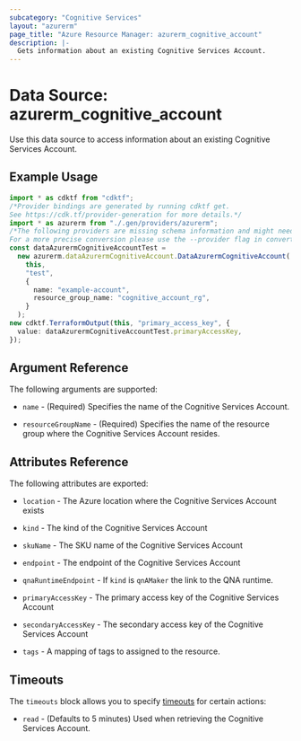 ```yaml
---
subcategory: "Cognitive Services"
layout: "azurerm"
page_title: "Azure Resource Manager: azurerm_cognitive_account"
description: |-
  Gets information about an existing Cognitive Services Account.
---
```


# Data Source: azurerm\_cognitive\_account

Use this data source to access information about an existing Cognitive Services Account.

## Example Usage

```typescript
import * as cdktf from "cdktf";
/*Provider bindings are generated by running cdktf get.
See https://cdk.tf/provider-generation for more details.*/
import * as azurerm from "./.gen/providers/azurerm";
/*The following providers are missing schema information and might need manual adjustments to synthesize correctly: azurerm.
For a more precise conversion please use the --provider flag in convert.*/
const dataAzurermCognitiveAccountTest =
  new azurerm.dataAzurermCognitiveAccount.DataAzurermCognitiveAccount(
    this,
    "test",
    {
      name: "example-account",
      resource_group_name: "cognitive_account_rg",
    }
  );
new cdktf.TerraformOutput(this, "primary_access_key", {
  value: dataAzurermCognitiveAccountTest.primaryAccessKey,
});

```

## Argument Reference

The following arguments are supported:

*   `name` - (Required) Specifies the name of the Cognitive Services Account.

*   `resourceGroupName` - (Required) Specifies the name of the resource group where the Cognitive Services Account resides.

## Attributes Reference

The following attributes are exported:

*   `location` - The Azure location where the Cognitive Services Account exists

*   `kind` - The kind of the Cognitive Services Account

*   `skuName` - The SKU name of the Cognitive Services Account

*   `endpoint` - The endpoint of the Cognitive Services Account

*   `qnaRuntimeEndpoint` - If `kind` is `qnAMaker` the link to the QNA runtime.

*   `primaryAccessKey` - The primary access key of the Cognitive Services Account

*   `secondaryAccessKey` - The secondary access key of the Cognitive Services Account

*   `tags` - A mapping of tags to assigned to the resource.

## Timeouts

The `timeouts` block allows you to specify [timeouts](https://www.terraform.io/language/resources/syntax#operation-timeouts) for certain actions:

* `read` - (Defaults to 5 minutes) Used when retrieving the Cognitive Services Account.
